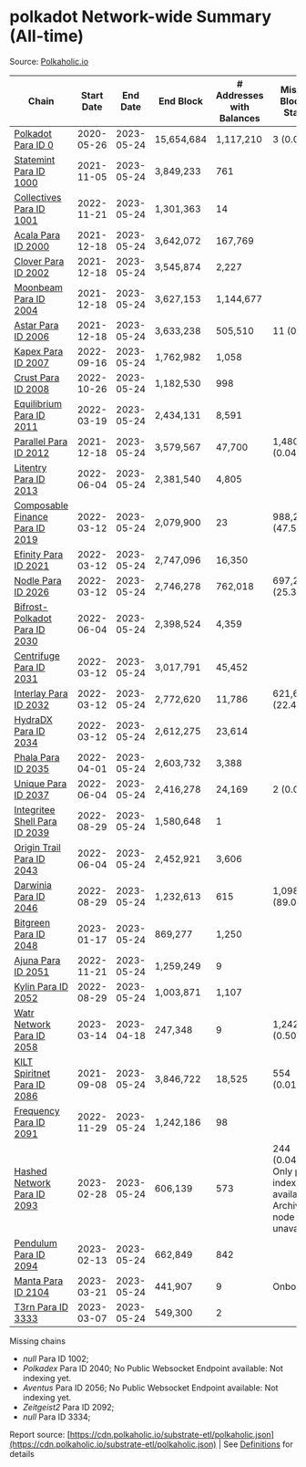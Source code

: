 # polkadot Network-wide Summary (All-time)

Source: [Polkaholic.io](https://polkaholic.io)


| Chain            | Start Date | End Date | End Block | # Addresses with Balances | Missing Blocks / Status |
| ---------------- | ---------- | ---------| --------- | ------------------------- | ----------------------- |
| [Polkadot Para ID 0](/polkadot/0-polkadot) | 2020-05-26 | 2023-05-24 | 15,654,684 |  1,117,210 | 3 (0.00%)  |
| [Statemint Para ID 1000](/polkadot/1000-statemint) | 2021-11-05 | 2023-05-24 | 3,849,233 |  761 |    |
| [Collectives Para ID 1001](/polkadot/1001-collectives) | 2022-11-21 | 2023-05-24 | 1,301,363 |  14 |    |
| [Acala Para ID 2000](/polkadot/2000-acala) | 2021-12-18 | 2023-05-24 | 3,642,072 |  167,769 |    |
| [Clover Para ID 2002](/polkadot/2002-clover) | 2021-12-18 | 2023-05-24 | 3,545,874 |  2,227 |    |
| [Moonbeam Para ID 2004](/polkadot/2004-moonbeam) | 2021-12-18 | 2023-05-24 | 3,627,153 |  1,144,677 |    |
| [Astar Para ID 2006](/polkadot/2006-astar) | 2021-12-18 | 2023-05-24 | 3,633,238 |  505,510 | 11 (0.00%)  |
| [Kapex Para ID 2007](/polkadot/2007-kapex) | 2022-09-16 | 2023-05-24 | 1,762,982 |  1,058 |    |
| [Crust Para ID 2008](/polkadot/2008-crust) | 2022-10-26 | 2023-05-24 | 1,182,530 |  998 |    |
| [Equilibrium Para ID 2011](/polkadot/2011-equilibrium) | 2022-03-19 | 2023-05-24 | 2,434,131 |  8,591 |    |
| [Parallel Para ID 2012](/polkadot/2012-parallel) | 2021-12-18 | 2023-05-24 | 3,579,567 |  47,700 | 1,480 (0.04%)  |
| [Litentry Para ID 2013](/polkadot/2013-litentry) | 2022-06-04 | 2023-05-24 | 2,381,540 |  4,805 |    |
| [Composable Finance Para ID 2019](/polkadot/2019-composable) | 2022-03-12 | 2023-05-24 | 2,079,900 |  23 | 988,228 (47.51%)  |
| [Efinity Para ID 2021](/polkadot/2021-efinity) | 2022-03-12 | 2023-05-24 | 2,747,096 |  16,350 |    |
| [Nodle Para ID 2026](/polkadot/2026-nodle) | 2022-03-12 | 2023-05-24 | 2,746,278 |  762,018 | 697,249 (25.39%)  |
| [Bifrost-Polkadot Para ID 2030](/polkadot/2030-bifrost-dot) | 2022-06-04 | 2023-05-24 | 2,398,524 |  4,359 |    |
| [Centrifuge Para ID 2031](/polkadot/2031-centrifuge) | 2022-03-12 | 2023-05-24 | 3,017,791 |  45,452 |    |
| [Interlay Para ID 2032](/polkadot/2032-interlay) | 2022-03-12 | 2023-05-24 | 2,772,620 |  11,786 | 621,626 (22.42%)  |
| [HydraDX Para ID 2034](/polkadot/2034-hydradx) | 2022-03-12 | 2023-05-24 | 2,612,275 |  23,614 |    |
| [Phala Para ID 2035](/polkadot/2035-phala) | 2022-04-01 | 2023-05-24 | 2,603,732 |  3,388 |    |
| [Unique Para ID 2037](/polkadot/2037-unique) | 2022-06-04 | 2023-05-24 | 2,416,278 |  24,169 | 2 (0.00%)  |
| [Integritee Shell Para ID 2039](/polkadot/2039-integritee-shell) | 2022-08-29 | 2023-05-24 | 1,580,648 |  1 |    |
| [Origin Trail Para ID 2043](/polkadot/2043-origintrail) | 2022-06-04 | 2023-05-24 | 2,452,921 |  3,606 |    |
| [Darwinia Para ID 2046](/polkadot/2046-darwinia) | 2022-08-29 | 2023-05-24 | 1,232,613 |  615 | 1,098,047 (89.08%)  |
| [Bitgreen Para ID 2048](/polkadot/2048-bitgreen) | 2023-01-17 | 2023-05-24 | 869,277 |  1,250 |    |
| [Ajuna Para ID 2051](/polkadot/2051-ajuna) | 2022-11-21 | 2023-05-24 | 1,259,249 |  9 |    |
| [Kylin Para ID 2052](/polkadot/2052-kylin) | 2022-08-29 | 2023-05-24 | 1,003,871 |  1,107 |    |
| [Watr Network Para ID 2058](/polkadot/2058-watr) | 2023-03-14 | 2023-04-18 | 247,348 |  9 | 1,242 (0.50%)  |
| [KILT Spiritnet Para ID 2086](/polkadot/2086-kilt) | 2021-09-08 | 2023-05-24 | 3,846,722 |  18,525 | 554 (0.01%)  |
| [Frequency Para ID 2091](/polkadot/2091-frequency) | 2022-11-29 | 2023-05-24 | 1,242,186 |  98 |    |
| [Hashed Network Para ID 2093](/polkadot/2093-hashed) | 2023-02-28 | 2023-05-24 | 606,139 |  573 | 244 (0.04%) Only partial index available: Archive node unavailable |
| [Pendulum Para ID 2094](/polkadot/2094-pendulum) | 2023-02-13 | 2023-05-24 | 662,849 |  842 |    |
| [Manta Para ID 2104](/polkadot/2104-manta) | 2023-03-21 | 2023-05-24 | 441,907 |  9 |   Onboarding |
| [T3rn Para ID 3333](/polkadot/3333-t3rn) | 2023-03-07 | 2023-05-24 | 549,300 |  2 |    |

Missing chains


* *null* Para ID 1002; 
* *Polkadex* Para ID 2040; No Public Websocket Endpoint available: Not indexing yet.
* *Aventus* Para ID 2056; No Public Websocket Endpoint available: Not indexing yet.
* *Zeitgeist2* Para ID 2092; 
* *null* Para ID 3334; 

Report source: [https://cdn.polkaholic.io/substrate-etl/polkaholic.json](https://cdn.polkaholic.io/substrate-etl/polkaholic.json) | See [Definitions](/DEFINITIONS.md) for details
